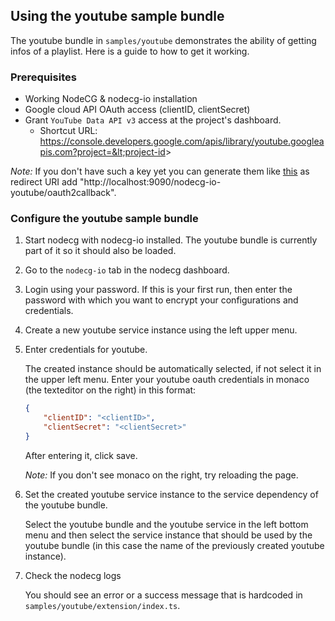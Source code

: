 ## Using the youtube sample bundle

The youtube bundle in `samples/youtube` demonstrates the ability of getting infos of a playlist. Here is a guide to how to get it working.

### Prerequisites

* Working NodeCG & nodecg-io installation
* Google cloud API OAuth access (clientID, clientSecret)
* Grant `YouTube Data API v3` access at the project's dashboard.
  - Shortcut URL: https://console.developers.google.com/apis/library/youtube.googleapis.com?project=&lt;project-id&gt;

*Note:* If you don't have such a key yet you can generate them like [this](https://developers.google.com/identity/protocols/oauth2/web-server#creatingcred) as redirect URI add "http://localhost:9090/nodecg-io-youtube/oauth2callback".

### Configure the youtube sample bundle

1. Start nodecg with nodecg-io installed. The youtube bundle is currently part of it so it should also be loaded.

2. Go to the `nodecg-io` tab in the nodecg dashboard.

3. Login using your password. If this is your first run, then enter the password with which you want to encrypt your configurations and credentials.

4. Create a new youtube service instance using the left upper menu.

5. Enter credentials for youtube.

   The created instance should be automatically selected, if not select it in the upper left menu. Enter your youtube oauth credentials in monaco (the texteditor on the right) in this format:

   ```json
   {
       "clientID": "<clientID>",
       "clientSecret": "<clientSecret>"
   }
   ```

   After entering it, click save.

   *Note:* If you don't see monaco on the right, try reloading the page.

6. Set the created youtube service instance to the service dependency of the youtube bundle.

   Select the youtube bundle and the youtube service in the left bottom menu and then select the service instance that should be used by the youtube bundle (in this case the name of the previously created youtube instance).

7. Check the nodecg logs

   You should see an error or a success message that is hardcoded in `samples/youtube/extension/index.ts`.
